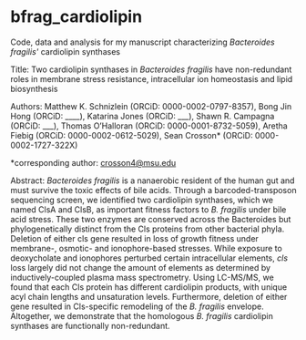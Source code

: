 # bfrag_cardiolipin
Code, data and analysis for my manuscript characterizing *Bacteroides fragilis'* cardiolipin synthases

Title: Two cardiolipin synthases in *Bacteroides fragilis* have non-redundant roles in membrane stress resistance, intracellular ion homeostasis and lipid biosynthesis

Authors: Matthew K. Schnizlein (ORCiD: 0000-0002-0797-8357), Bong Jin Hong (ORCiD: ____), Katarina Jones (ORCiD: ___), Shawn R. Campagna (ORCiD: ___), Thomas O’Halloran (ORCiD: 0000-0001-8732-5059), Aretha Fiebig (ORCiD: 0000-0002-0612-5029), Sean Crosson* (ORCiD: 0000-0002-1727-322X)

*corresponding author: crosson4@msu.edu

Abstract: *Bacteroides fragilis* is a nanaerobic resident of the human gut and must survive the toxic effects of bile acids. Through a barcoded-transposon sequencing screen, we identified two cardiolipin synthases, which we named ClsA and ClsB, as important fitness factors to *B. fragilis* under bile acid stress. These two enzymes are conserved across the Bacteroides but phylogenetically distinct from the Cls proteins from other bacterial phyla. Deletion of either cls gene resulted in loss of growth fitness under membrane-, osmotic- and ionophore-based stresses. While exposure to deoxycholate and ionophores perturbed certain intracellular elements, *cls* loss largely did not change the amount of elements as determined by inductively-coupled plasma mass spectrometry. Using LC-MS/MS, we found that each Cls protein has different cardiolipin products, with unique acyl chain lengths and unsaturation levels. Furthermore, deletion of either gene resulted in Cls-specific remodeling of the *B. fragilis* envelope. Altogether, we demonstrate that the homologous *B. fragilis* cardiolipin synthases are functionally non-redundant.
